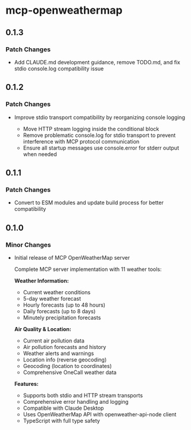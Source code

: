 # mcp-openweathermap

## 0.1.3

### Patch Changes

- Add CLAUDE.md development guidance, remove TODO.md, and fix stdio console.log compatibility issue

## 0.1.2

### Patch Changes

- Improve stdio transport compatibility by reorganizing console logging

  - Move HTTP stream logging inside the conditional block
  - Remove problematic console.log for stdio transport to prevent interference with MCP protocol communication
  - Ensure all startup messages use console.error for stderr output when needed

## 0.1.1

### Patch Changes

- Convert to ESM modules and update build process for better compatibility

## 0.1.0

### Minor Changes

- Initial release of MCP OpenWeatherMap server

  Complete MCP server implementation with 11 weather tools:

  **Weather Information:**

  - Current weather conditions
  - 5-day weather forecast
  - Hourly forecasts (up to 48 hours)
  - Daily forecasts (up to 8 days)
  - Minutely precipitation forecasts

  **Air Quality & Location:**

  - Current air pollution data
  - Air pollution forecasts and history
  - Weather alerts and warnings
  - Location info (reverse geocoding)
  - Geocoding (location to coordinates)
  - Comprehensive OneCall weather data

  **Features:**

  - Supports both stdio and HTTP stream transports
  - Comprehensive error handling and logging
  - Compatible with Claude Desktop
  - Uses OpenWeatherMap API with openweather-api-node client
  - TypeScript with full type safety
